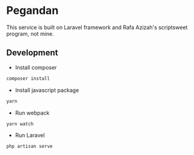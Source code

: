 # Pegandan
This service is built on Laravel framework and Rafa Azizah's scriptsweet program, not mine.

## Development
- Install composer
```bash
composer install
```

- Install javascript package
```bash
yarn
```

- Run webpack
```bash
yarn watch
```

- Run Laravel
```bash
php artisan serve
```